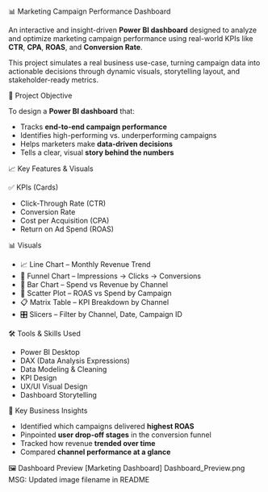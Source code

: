 📊 Marketing Campaign Performance Dashboard

An interactive and insight-driven **Power BI dashboard** designed to analyze and optimize marketing campaign performance using real-world KPIs like **CTR**, **CPA**, **ROAS**, and **Conversion Rate**.

This project simulates a real business use-case, turning campaign data into actionable decisions through dynamic visuals, storytelling layout, and stakeholder-ready metrics.

📌 Project Objective

To design a **Power BI dashboard** that:
- Tracks **end-to-end campaign performance**
- Identifies high-performing vs. underperforming campaigns
- Helps marketers make **data-driven decisions**
- Tells a clear, visual **story behind the numbers**

📈 Key Features & Visuals

✅ KPIs (Cards)
- Click-Through Rate (CTR)
- Conversion Rate
- Cost per Acquisition (CPA)
- Return on Ad Spend (ROAS)

📊 Visuals
- 📈 Line Chart – Monthly Revenue Trend
- 🔻 Funnel Chart – Impressions → Clicks → Conversions
- 📌 Bar Chart – Spend vs Revenue by Channel
- 📍 Scatter Plot – ROAS vs Spend by Campaign
- 📋 Matrix Table – KPI Breakdown by Channel
- 🎛️ Slicers – Filter by Channel, Date, Campaign ID

🛠️ Tools & Skills Used

- Power BI Desktop
- DAX (Data Analysis Expressions)
- Data Modeling & Cleaning
- KPI Design
- UX/UI Visual Design
- Dashboard Storytelling

🧠 Key Business Insights

- Identified which campaigns delivered **highest ROAS**
- Pinpointed **user drop-off stages** in the conversion funnel
- Tracked how revenue **trended over time**
- Compared **channel performance at a glance**

🖼️ Dashboard Preview
[Marketing Dashboard]
Dashboard_Preview.png
MSG: Updated image filename in README
